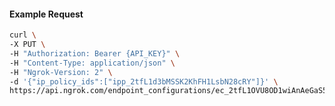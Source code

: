 <!-- Code generated for API Clients. DO NOT EDIT. -->

#### Example Request

```bash
curl \
-X PUT \
-H "Authorization: Bearer {API_KEY}" \
-H "Content-Type: application/json" \
-H "Ngrok-Version: 2" \
-d '{"ip_policy_ids":["ipp_2tfL1d3bMSSK2KhFH1LsbN28cRY"]}' \
https://api.ngrok.com/endpoint_configurations/ec_2tfL1OVU8OD1wiAnAeGaS5QUdfb/ip_policy
```

